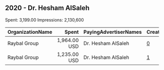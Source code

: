 ## 2020 - Dr. Hesham AlSaleh 
Spent: 3,199.00
Impressions: 2,130,600

|OrganizationName|Spent|PayingAdvertiserNames|CreativeUrls|Impressions|Genders|AgeBrackets|CountryCodes|BillingAddresses|CandidateBallotInformation|
|:---|---:|:---|:---|---:|:---|:---|:---|:---|:---|
|Raybal Group|1,964.00 USD|Dr. Hesham AlSaleh|[0](https://www.snap.com/political-ads/asset/f98571f6e14a46b22776d02592a73d1d88bf81b520e07766cc5ef2b4897e24c8?mediaType=mp4)|1,373,520||18+|kuwait|"Abdullah AlMubarak St,Murqab,15000,KW"|Dr Hesham AlSaleh|
|Raybal Group|1,235.00 USD|Dr. Hesham AlSaleh|[1](https://www.snap.com/political-ads/asset/a67219471879fce6f780bc7511b695e6e282162adfdd84c0e59ca455491eab2c?mediaType=mp4)|757,080||23+|kuwait|"Abdullah AlMubarak St,Murqab,15000,KW"|Dr Hesham AlSaleh|
